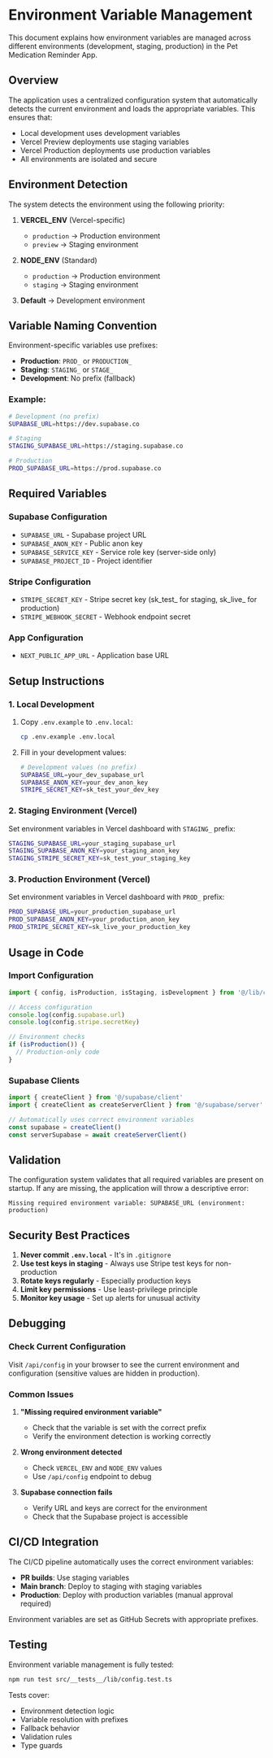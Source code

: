 # Environment Variable Management

This document explains how environment variables are managed across different environments (development, staging, production) in the Pet Medication Reminder App.

## Overview

The application uses a centralized configuration system that automatically detects the current environment and loads the appropriate variables. This ensures that:

- Local development uses development variables
- Vercel Preview deployments use staging variables  
- Vercel Production deployments use production variables
- All environments are isolated and secure

## Environment Detection

The system detects the environment using the following priority:

1. **VERCEL_ENV** (Vercel-specific)
   - `production` → Production environment
   - `preview` → Staging environment

2. **NODE_ENV** (Standard)
   - `production` → Production environment
   - `staging` → Staging environment

3. **Default** → Development environment

## Variable Naming Convention

Environment-specific variables use prefixes:

- **Production**: `PROD_` or `PRODUCTION_`
- **Staging**: `STAGING_` or `STAGE_`
- **Development**: No prefix (fallback)

### Example:
```bash
# Development (no prefix)
SUPABASE_URL=https://dev.supabase.co

# Staging
STAGING_SUPABASE_URL=https://staging.supabase.co

# Production  
PROD_SUPABASE_URL=https://prod.supabase.co
```

## Required Variables

### Supabase Configuration
- `SUPABASE_URL` - Supabase project URL
- `SUPABASE_ANON_KEY` - Public anon key
- `SUPABASE_SERVICE_KEY` - Service role key (server-side only)
- `SUPABASE_PROJECT_ID` - Project identifier

### Stripe Configuration
- `STRIPE_SECRET_KEY` - Stripe secret key (sk_test_ for staging, sk_live_ for production)
- `STRIPE_WEBHOOK_SECRET` - Webhook endpoint secret

### App Configuration
- `NEXT_PUBLIC_APP_URL` - Application base URL

## Setup Instructions

### 1. Local Development

1. Copy `.env.example` to `.env.local`:
   ```bash
   cp .env.example .env.local
   ```

2. Fill in your development values:
   ```bash
   # Development values (no prefix)
   SUPABASE_URL=your_dev_supabase_url
   SUPABASE_ANON_KEY=your_dev_anon_key
   STRIPE_SECRET_KEY=sk_test_your_dev_key
   ```

### 2. Staging Environment (Vercel)

Set environment variables in Vercel dashboard with `STAGING_` prefix:

```bash
STAGING_SUPABASE_URL=your_staging_supabase_url
STAGING_SUPABASE_ANON_KEY=your_staging_anon_key
STAGING_STRIPE_SECRET_KEY=sk_test_your_staging_key
```

### 3. Production Environment (Vercel)

Set environment variables in Vercel dashboard with `PROD_` prefix:

```bash
PROD_SUPABASE_URL=your_production_supabase_url
PROD_SUPABASE_ANON_KEY=your_production_anon_key
PROD_STRIPE_SECRET_KEY=sk_live_your_production_key
```

## Usage in Code

### Import Configuration
```typescript
import { config, isProduction, isStaging, isDevelopment } from '@/lib/config'

// Access configuration
console.log(config.supabase.url)
console.log(config.stripe.secretKey)

// Environment checks
if (isProduction()) {
  // Production-only code
}
```

### Supabase Clients
```typescript
import { createClient } from '@/supabase/client'
import { createClient as createServerClient } from '@/supabase/server'

// Automatically uses correct environment variables
const supabase = createClient()
const serverSupabase = await createServerClient()
```

## Validation

The configuration system validates that all required variables are present on startup. If any are missing, the application will throw a descriptive error:

```
Missing required environment variable: SUPABASE_URL (environment: production)
```

## Security Best Practices

1. **Never commit `.env.local`** - It's in `.gitignore`
2. **Use test keys in staging** - Always use Stripe test keys for non-production
3. **Rotate keys regularly** - Especially production keys
4. **Limit key permissions** - Use least-privilege principle
5. **Monitor key usage** - Set up alerts for unusual activity

## Debugging

### Check Current Configuration
Visit `/api/config` in your browser to see the current environment and configuration (sensitive values are hidden in production).

### Common Issues

1. **"Missing required environment variable"**
   - Check that the variable is set with the correct prefix
   - Verify the environment detection is working correctly

2. **Wrong environment detected**
   - Check `VERCEL_ENV` and `NODE_ENV` values
   - Use `/api/config` endpoint to debug

3. **Supabase connection fails**
   - Verify URL and keys are correct for the environment
   - Check that the Supabase project is accessible

## CI/CD Integration

The CI/CD pipeline automatically uses the correct environment variables:

- **PR builds**: Use staging variables
- **Main branch**: Deploy to staging with staging variables
- **Production**: Deploy with production variables (manual approval required)

Environment variables are set as GitHub Secrets with appropriate prefixes.

## Testing

Environment variable management is fully tested:

```bash
npm run test src/__tests__/lib/config.test.ts
```

Tests cover:
- Environment detection logic
- Variable resolution with prefixes
- Fallback behavior
- Validation rules
- Type guards